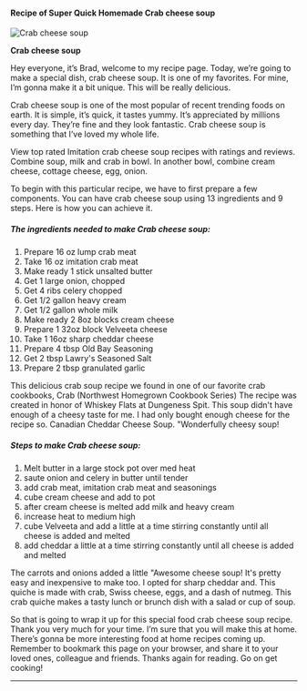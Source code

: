             

#### Recipe of Super Quick Homemade Crab cheese soup

![Crab cheese soup](https://img-global.cpcdn.com/recipes/4508271383150592/751x532cq70/crab-cheese-soup-recipe-main-photo.jpg)

**Crab cheese soup**

Hey everyone, it’s Brad, welcome to my recipe page. Today, we’re going to make a special dish, crab cheese soup. It is one of my favorites. For mine, I’m gonna make it a bit unique. This will be really delicious.

Crab cheese soup is one of the most popular of recent trending foods on earth. It is simple, it’s quick, it tastes yummy. It’s appreciated by millions every day. They’re fine and they look fantastic. Crab cheese soup is something that I’ve loved my whole life.

View top rated Imitation crab cheese soup recipes with ratings and reviews. Combine soup, milk and crab in bowl. In another bowl, combine cream cheese, cottage cheese, egg, onion.

To begin with this particular recipe, we have to first prepare a few components. You can have crab cheese soup using 13 ingredients and 9 steps. Here is how you can achieve it.

##### The ingredients needed to make Crab cheese soup:

1.  Prepare 16 oz lump crab meat
2.  Take 16 oz imitation crab meat
3.  Make ready 1 stick unsalted butter
4.  Get 1 large onion, chopped
5.  Get 4 ribs celery chopped
6.  Get 1/2 gallon heavy cream
7.  Get 1/2 gallon whole milk
8.  Make ready 2 8oz blocks cream cheese
9.  Prepare 1 32oz block Velveeta cheese
10.  Take 1 16oz sharp cheddar cheese
11.  Prepare 4 tbsp Old Bay Seasoning
12.  Get 2 tbsp Lawry's Seasoned Salt
13.  Prepare 2 tbsp granulated garlic

This delicious crab soup recipe we found in one of our favorite crab cookbooks, Crab (Northwest Homegrown Cookbook Series) The recipe was created in honor of Whiskey Flats at Dungeness Spit. This soup didn't have enough of a cheesy taste for me. I had only bought enough cheese for the recipe so. Canadian Cheddar Cheese Soup. "Wonderfully cheesy soup!

##### Steps to make Crab cheese soup:

1.  Melt butter in a large stock pot over med heat
2.  saute onion and celery in butter until tender
3.  add crab meat, imitation crab meat and seasonings
4.  cube cream cheese and add to pot
5.  after cream cheese is melted add milk and heavy cream
6.  increase heat to medium high
7.  cube Velveeta and add a little at a time stirring constantly until all cheese is added and melted
8.  add cheddar a little at a time stirring constantly until all cheese is added and melted

The carrots and onions added a little "Awesome cheese soup! It's pretty easy and inexpensive to make too. I opted for sharp cheddar and. This quiche is made with crab, Swiss cheese, eggs, and a dash of nutmeg. This crab quiche makes a tasty lunch or brunch dish with a salad or cup of soup.

So that is going to wrap it up for this special food crab cheese soup recipe. Thank you very much for your time. I’m sure that you will make this at home. There’s gonna be more interesting food at home recipes coming up. Remember to bookmark this page on your browser, and share it to your loved ones, colleague and friends. Thanks again for reading. Go on get cooking!

* * *